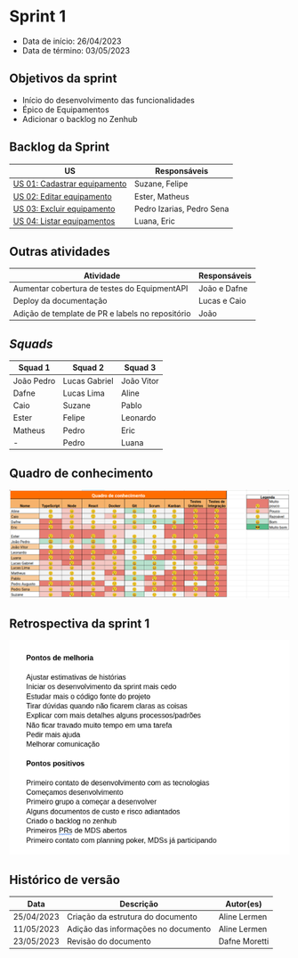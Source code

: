 # Sprint 1

- Data de início: 26/04/2023
- Data de término: 03/05/2023

## Objetivos da sprint
* Início do desenvolvimento das funcionalidades
* Épico de Equipamentos
* Adicionar o backlog no Zenhub

## Backlog da Sprint
|**US**|**Responsáveis**|
|--------|-------------|
| [US 01: Cadastrar equipamento](https://github.com/fga-eps-mds/2023-1-Alectrion-DOC/issues/31) |Suzane, Felipe|
| [US 02: Editar equipamento](https://github.com/fga-eps-mds/2023-1-Alectrion-DOC/issues/36)    |Ester, Matheus|
| [US 03: Excluir equipamento](https://github.com/fga-eps-mds/2023-1-Alectrion-DOC/issues/37)   |Pedro Izarias, Pedro Sena|
| [US 04: Listar equipamentos](https://github.com/fga-eps-mds/2023-1-Alectrion-DOC/issues/64)   |Luana, Eric|

## Outras atividades
|**Atividade**|**Responsáveis**|
|--------|-------------|
Aumentar cobertura de testes do EquipmentAPI | João e Dafne
Deploy da documentação | Lucas e Caio
Adição de template de PR e labels no repositório | João


## *Squads*
|**Squad 1**|**Squad 2**     |**Squad 3**|
|-----------|----------------|-----------|
| João Pedro| Lucas Gabriel  | João Vitor
| Dafne     | Lucas Lima     | Aline
| Caio      | Suzane         | Pablo
| Ester     | Felipe         | Leonardo
| Matheus   | Pedro          | Eric
|    -      | Pedro          | Luana



## Quadro de conhecimento
<img src="../../assets/quadro-conhecimento/quadro-sprint1.png">

## Retrospectiva da sprint 1
<img src="../../assets/retrospectivas/retro-sprint1.png">


## Histórico de versão

|**Data**|**Descrição**|**Autor(es)**|
|--------|-------------|--------------|
| 25/04/2023 | Criação da estrutura do documento | Aline Lermen |
| 11/05/2023 | Adição das informações no documento | Aline Lermen |
| 23/05/2023 | Revisão do documento | Dafne Moretti |